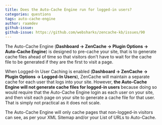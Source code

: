 ```yaml
---
title: Does the Auto-Cache Engine run for logged-in users?
categories: questions
tags: auto-cache-engine
author: raamdev
github-issue:
github-issue: https://github.com/websharks/zencache-kb/issues/90
---
```


The Auto-Cache Engine (**Dashboard → ZenCache → Plugin Options → Auto-Cache Engine**) is designed to pre-cache your site, that is to generate cache files ahead of time so that visitors don't have to wait for the cache file to be generated if they are the first to visit a page.

When Logged-In User Caching is enabled (**Dashboard → ZenCache → Plugin Options → Logged-In Users**), ZenCache will maintain a separate cache for each user that logs into your site. However, **the Auto-Cache Engine will not generate cache files for logged-in users** because doing so would require that the Auto-Cache Engine login as each user on your site, and then visit each page on your site to generate a cache file for that user. That is simply not practical as it does not scale.

The Auto-Cache Engine will only cache pages that non-logged-in visitors can see, as per your XML Sitemap and/or your List of URLs to Auto-Cache.